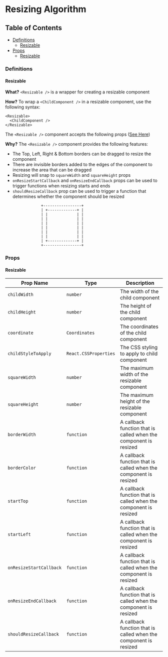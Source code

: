 # Resizing Algorithm

## Table of Contents

- [Definitions](#definitions)
  - [Resizable](#resizable)
- [Props](#props)
  - [Resizable](#resizable-1)

### Definitions

#### Resizable

**What?**
`<Resizable />` is a wrapper for creating a resizable component

**How?**
To wrap a `<ChildComponent />` in a resizable component, use the following syntax:

```tsx
<Resizable>
  <ChildComponent />
</Resizable>
```

The `<Resizable />` component accepts the following props ([See Here](#resizable-1))

**Why?**
The `<Resizable />` component provides the following features:

- The Top, Left, Right & Bottom borders can be dragged to resize the component
- There are invisible borders added to the edges of the component to increase the area that can be dragged
- Resizing will snap to `squareWidth` and `squareHeight` props
- `onResizeStartCallback` and `onResizeEndCallback` props can be used to trigger functions when resizing starts and ends
- `shouldResizeCallback` prop can be used to trigger a function that determines whether the component should be resized

```
                +-----------------+
                | +-------------+ |
                | |             | |
                | |             | |
                | |             | |
                | |             | |
                | |             | |
                | |             | |
                | +-------------+ |
                +-----------------+
```

### Props

#### Resizable

| Prop Name               | Type                  | Description                                                      |
| ----------------------- | --------------------- | ---------------------------------------------------------------- |
| `childWidth`            | `number`              | The width of the child component                                 |
| `childHeight`           | `number`              | The height of the child component                                |
| `coordinate`            | `Coordinates`         | The coordinates of the child component                           |
| `childStyleToApply`     | `React.CSSProperties` | The CSS styling to apply to child component                      |
| `squareWidth`           | `number`              | The maximum width of the resizable component                     |
| `squareHeight`          | `number`              | The maximum height of the resizable component                    |
| `borderWidth`           | `function`            | A callback function that is called when the component is resized |
| `borderColor`           | `function`            | A callback function that is called when the component is resized |
| `startTop`              | `function`            | A callback function that is called when the component is resized |
| `startLeft`             | `function`            | A callback function that is called when the component is resized |
| `onResizeStartCallback` | `function`            | A callback function that is called when the component is resized |
| `onResizeEndCallback`   | `function`            | A callback function that is called when the component is resized |
| `shouldResizeCallback`  | `function`            | A callback function that is called when the component is resized |
